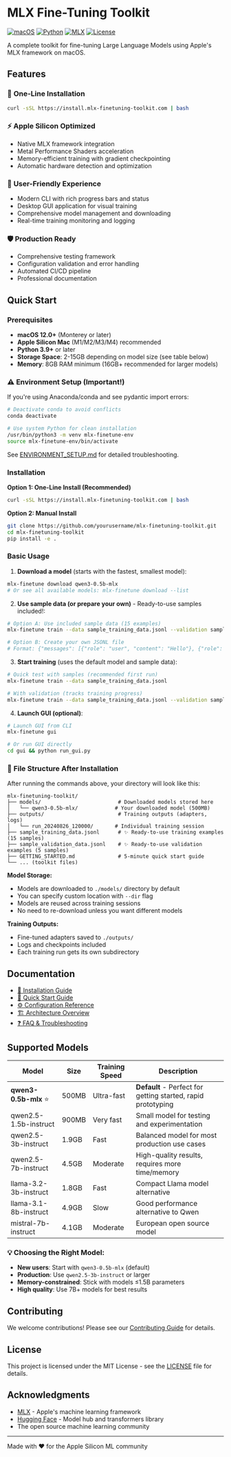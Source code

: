 # MLX Fine-Tuning Toolkit

[![macOS](https://img.shields.io/badge/macOS-Apple%20Silicon-blue)](https://apple.com/mac)
[![Python](https://img.shields.io/badge/python-3.9+-blue.svg)](https://python.org)
[![MLX](https://img.shields.io/badge/MLX-Apple%20Silicon-green)](https://github.com/ml-explore/mlx)
[![License](https://img.shields.io/badge/license-MIT-green.svg)](LICENSE)

A complete toolkit for fine-tuning Large Language Models using Apple's MLX framework on macOS.

## Features

### 🚀 **One-Line Installation**
```bash
curl -sSL https://install.mlx-finetuning-toolkit.com | bash
```

### ⚡ **Apple Silicon Optimized**
- Native MLX framework integration
- Metal Performance Shaders acceleration
- Memory-efficient training with gradient checkpointing
- Automatic hardware detection and optimization

### 🎯 **User-Friendly Experience**
- Modern CLI with rich progress bars and status
- Desktop GUI application for visual training
- Comprehensive model management and downloading
- Real-time training monitoring and logging

### 🛡️ **Production Ready**
- Comprehensive testing framework
- Configuration validation and error handling
- Automated CI/CD pipeline
- Professional documentation

## Quick Start

### Prerequisites
- **macOS 12.0+** (Monterey or later)
- **Apple Silicon Mac** (M1/M2/M3/M4) recommended
- **Python 3.9+** or later
- **Storage Space**: 2-15GB depending on model size (see table below)
- **Memory**: 8GB RAM minimum (16GB+ recommended for larger models)

### ⚠️ Environment Setup (Important!)
If you're using Anaconda/conda and see pydantic import errors:
```bash
# Deactivate conda to avoid conflicts
conda deactivate

# Use system Python for clean installation
/usr/bin/python3 -m venv mlx-finetune-env
source mlx-finetune-env/bin/activate
```
See [ENVIRONMENT_SETUP.md](ENVIRONMENT_SETUP.md) for detailed troubleshooting.

### Installation

**Option 1: One-Line Install (Recommended)**
```bash
curl -sSL https://install.mlx-finetuning-toolkit.com | bash
```

**Option 2: Manual Install**
```bash
git clone https://github.com/yourusername/mlx-finetuning-toolkit.git
cd mlx-finetuning-toolkit
pip install -e .
```

### Basic Usage

1. **Download a model** (starts with the fastest, smallest model):
```bash
mlx-finetune download qwen3-0.5b-mlx
# Or see all available models: mlx-finetune download --list
```

2. **Use sample data (or prepare your own)** - Ready-to-use samples included!:
```bash
# Option A: Use included sample data (15 examples)
mlx-finetune train --data sample_training_data.jsonl --validation sample_validation_data.jsonl

# Option B: Create your own JSONL file
# Format: {"messages": [{"role": "user", "content": "Hello"}, {"role": "assistant", "content": "Hi there!"}]}
```

3. **Start training** (uses the default model and sample data):
```bash
# Quick test with samples (recommended first run)
mlx-finetune train --data sample_training_data.jsonl

# With validation (tracks training progress)
mlx-finetune train --data sample_training_data.jsonl --validation sample_validation_data.jsonl
```

4. **Launch GUI (optional)**:
```bash
# Launch GUI from CLI
mlx-finetune gui

# Or run GUI directly
cd gui && python run_gui.py
```

### 📁 **File Structure After Installation**

After running the commands above, your directory will look like this:
```
mlx-finetuning-toolkit/
├── models/                         # Downloaded models stored here
│   └── qwen3-0.5b-mlx/            # Your downloaded model (500MB)
├── outputs/                        # Training outputs (adapters, logs)
│   └── run_20240826_120000/       # Individual training session
├── sample_training_data.jsonl      # ✨ Ready-to-use training examples (15 samples)
├── sample_validation_data.jsonl    # ✨ Ready-to-use validation examples (5 samples)
├── GETTING_STARTED.md              # 5-minute quick start guide
└── ... (toolkit files)
```

**Model Storage:**
- Models are downloaded to `./models/` directory by default
- You can specify custom location with `--dir` flag
- Models are reused across training sessions
- No need to re-download unless you want different models

**Training Outputs:**
- Fine-tuned adapters saved to `./outputs/`
- Logs and checkpoints included
- Each training run gets its own subdirectory

## Documentation

- [📖 Installation Guide](docs/INSTALLATION.md)
- [🚀 Quick Start Guide](docs/QUICKSTART.md)
- [⚙️ Configuration Reference](docs/CONFIGURATION.md)
- [🏗️ Architecture Overview](docs/ARCHITECTURE.md)
- [❓ FAQ & Troubleshooting](docs/FAQ.md)

## Supported Models

| Model | Size | Training Speed | Description |
|-------|------|---------------|-------------|
| **qwen3-0.5b-mlx** ⭐ | 500MB | Ultra-fast | **Default** - Perfect for getting started, rapid prototyping |
| qwen2.5-1.5b-instruct | 900MB | Very fast | Small model for testing and experimentation |
| qwen2.5-3b-instruct | 1.9GB | Fast | Balanced model for most production use cases |
| qwen2.5-7b-instruct | 4.5GB | Moderate | High-quality results, requires more time/memory |
| llama-3.2-3b-instruct | 1.8GB | Fast | Compact Llama model alternative |
| llama-3.1-8b-instruct | 4.9GB | Slow | Good performance alternative to Qwen |
| mistral-7b-instruct | 4.1GB | Moderate | European open source model |

### 💡 **Choosing the Right Model:**
- **New users**: Start with `qwen3-0.5b-mlx` (default)
- **Production**: Use `qwen2.5-3b-instruct` or larger
- **Memory-constrained**: Stick with models ≤1.5B parameters
- **High quality**: Use 7B+ models for best results

## Contributing

We welcome contributions! Please see our [Contributing Guide](CONTRIBUTING.md) for details.

## License

This project is licensed under the MIT License - see the [LICENSE](LICENSE) file for details.

## Acknowledgments

- [MLX](https://github.com/ml-explore/mlx) - Apple's machine learning framework
- [Hugging Face](https://huggingface.co) - Model hub and transformers library
- The open source machine learning community

---

Made with ❤️ for the Apple Silicon ML community